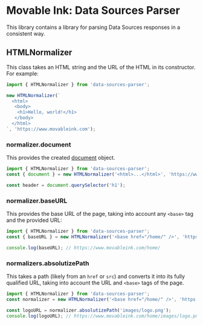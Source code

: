 # Movable Ink: Data Sources Parser

This library contains a library for parsing Data Sources responses in a consistent way.

## HTMLNormalizer

This class takes an HTML string and the URL of the HTML in its constructor. For example:

```js
import { HTMLNormalizer } from 'data-sources-parser';

new HTMLNormalizer(`
  <html>
   <body>
    <h1>Hello, world!</h1>
   </body>
  </html>
`, 'https://www.movableink.com');
```

### normalizer.document

This provides the created [document](https://developer.mozilla.org/en-US/docs/Web/API/Document) object.

```js
import { HTMLNormalizer } from 'data-sources-parser';
const { document } = new HTMLNormalizer('<html>...</html>', 'https://www.movableink.com');

const header = document.querySelector('h1');
```

### normalizer.baseURL

This provides the base URL of the page, taking into account any `<base>` tag and the provided URL:

```js
import { HTMLNormalizer } from 'data-sources-parser';
const { baseURL } = new HTMLNormalizer('<base href="/home/" />', 'https://www.movableink.com');

console.log(baseURL); // https://www.movableink.com/home/
```

### normalizers.absolutizePath

This takes a path (likely from an `href` or `src`) and converts it into its fully qualified URL, taking into account the URL and `<base>` tags of the page.

```js
import { HTMLNormalizer } from 'data-sources-parser';
const normalizer = new HTMLNormalizer('<base href="/home/" />', 'https://www.movableink.com');

const logoURL = normalizer.absolutizePath('images/logo.png');
console.log(logoURL); // https://www.movableink.com/home/images/logo.png
```
